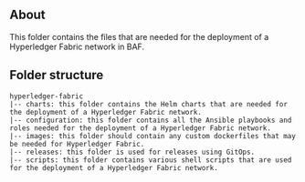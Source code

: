 [//]: # (##############################################################################################)
[//]: # (Copyright Accenture. All Rights Reserved.)
[//]: # (SPDX-License-Identifier: Apache-2.0)
[//]: # (##############################################################################################)

## About
This folder contains the files that are needed for the deployment of a Hyperledger Fabric network in BAF. 

## Folder structure
```
hyperledger-fabric
|-- charts: this folder contains the Helm charts that are needed for the deployment of a Hyperledger Fabric network.
|-- configuration: this folder contains all the Ansible playbooks and roles needed for the deployment of a Hyperledger Fabric network.
|-- images: this folder should contain any custom dockerfiles that may be needed for Hyperledger Fabric.
|-- releases: this folder is used for releases using GitOps.
|-- scripts: this folder contains various shell scripts that are used for the deployment of a Hyperledger Fabric network.
```
